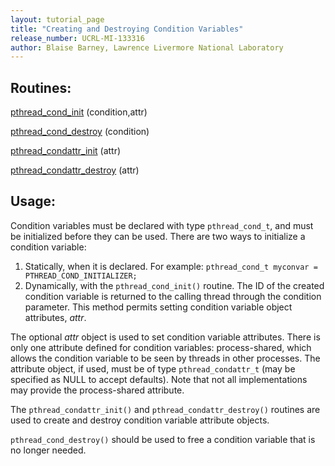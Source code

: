 ```yaml
---
layout: tutorial_page 
title: "Creating and Destroying Condition Variables"
release_number: UCRL-MI-133316
author: Blaise Barney, Lawrence Livermore National Laboratory
---
```


## Routines:
[pthread_cond_init](man/pthread_cond_init.txt) (condition,attr)

[pthread_cond_destroy](man/pthread_cond_destroy.txt) (condition)

[pthread_condattr_init](man/pthread_condattr_init.txt) (attr)

[pthread_condattr_destroy](man/pthread_condattr_destroy.txt) (attr)

## Usage:

Condition variables must be declared with type `pthread_cond_t`, and must be initialized before they can be used. There are two ways to initialize a condition variable:
  1. Statically, when it is declared. For example: 
      `pthread_cond_t myconvar = PTHREAD_COND_INITIALIZER;`
  2. Dynamically, with the `pthread_cond_init()` routine. The ID of the created condition variable is returned to the calling thread through the condition parameter. This method permits setting condition variable object attributes, *attr*.

The optional *attr* object is used to set condition variable attributes. There is only one attribute defined for condition variables: process-shared, which allows the condition variable to be seen by threads in other processes. The attribute object, if used, must be of type `pthread_condattr_t` (may be specified as NULL to accept defaults).
Note that not all implementations may provide the process-shared attribute.

The `pthread_condattr_init()` and `pthread_condattr_destroy()` routines are used to create and destroy condition variable attribute objects.

`pthread_cond_destroy()` should be used to free a condition variable that is no longer needed.
